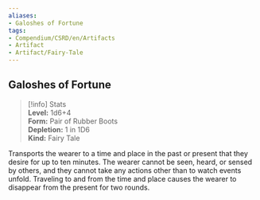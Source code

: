 ```yaml
---
aliases:
- Galoshes of Fortune
tags:
- Compendium/CSRD/en/Artifacts
- Artifact
- Artifact/Fairy-Tale
---
```


  
## Galoshes of Fortune  
>[!info] Stats  
> **Level:** 1d6+4  
> **Form:** Pair of Rubber Boots  
> **Depletion:** 1 in 1D6  
> **Kind:** Fairy Tale
  
Transports the wearer to a time and place in the past or present that they desire for up to ten minutes. The wearer cannot be seen, heard, or sensed by others, and they cannot take any actions other than to watch events unfold. Traveling to and from the time and place causes the wearer to disappear from the present for two rounds.